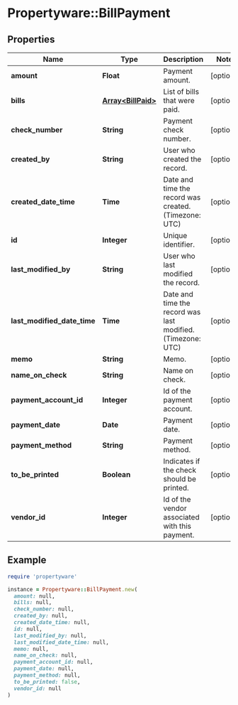 # Propertyware::BillPayment

## Properties

| Name | Type | Description | Notes |
| ---- | ---- | ----------- | ----- |
| **amount** | **Float** | Payment amount. | [optional] |
| **bills** | [**Array&lt;BillPaid&gt;**](BillPaid.md) | List of bills that were paid. | [optional] |
| **check_number** | **String** | Payment check number. | [optional] |
| **created_by** | **String** | User who created the record. | [optional] |
| **created_date_time** | **Time** | Date and time the record was created. (Timezone: UTC) | [optional] |
| **id** | **Integer** | Unique identifier. | [optional] |
| **last_modified_by** | **String** | User who last modified the record. | [optional] |
| **last_modified_date_time** | **Time** | Date and time the record was last modified. (Timezone: UTC) | [optional] |
| **memo** | **String** | Memo. | [optional] |
| **name_on_check** | **String** | Name on check. | [optional] |
| **payment_account_id** | **Integer** | Id of the payment account. | [optional] |
| **payment_date** | **Date** | Payment date. | [optional] |
| **payment_method** | **String** | Payment method. | [optional] |
| **to_be_printed** | **Boolean** | Indicates if the check should be printed. | [optional] |
| **vendor_id** | **Integer** | Id of the vendor associated with this payment. | [optional] |

## Example

```ruby
require 'propertyware'

instance = Propertyware::BillPayment.new(
  amount: null,
  bills: null,
  check_number: null,
  created_by: null,
  created_date_time: null,
  id: null,
  last_modified_by: null,
  last_modified_date_time: null,
  memo: null,
  name_on_check: null,
  payment_account_id: null,
  payment_date: null,
  payment_method: null,
  to_be_printed: false,
  vendor_id: null
)
```

